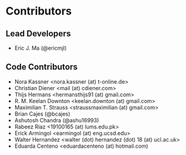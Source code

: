 # Contributors

## Lead Developers

* Eric J. Ma (@ericmjl)

## Code Contributors

- Nora Kassner <nora.kassner (at) t-online.de>
- Christian Diener <mail (at) cdiener.com>
- Thijs Hermans <hermansthijs91 (at) gmail.com>
- R. M. Keelan Downton <keelan.downton (at) gmail.com>
- Maximilian T. Strauss <straussmaximilian (at) gmail.com>
- Brian Cajes (@bcajes)
- Ashutosh Chandra (@ashu16993)
- Rabeez Riaz <19100165 (at) lums.edu.pk>
- Erick Armingol <earmingol (at) eng.ucsd.edu>
- Walter Hernandez <walter (dot) hernandez (dot) 18 (at) ucl.ac.uk>
- Eduarda Centeno <eduardacenteno (at) hotmail.com)
